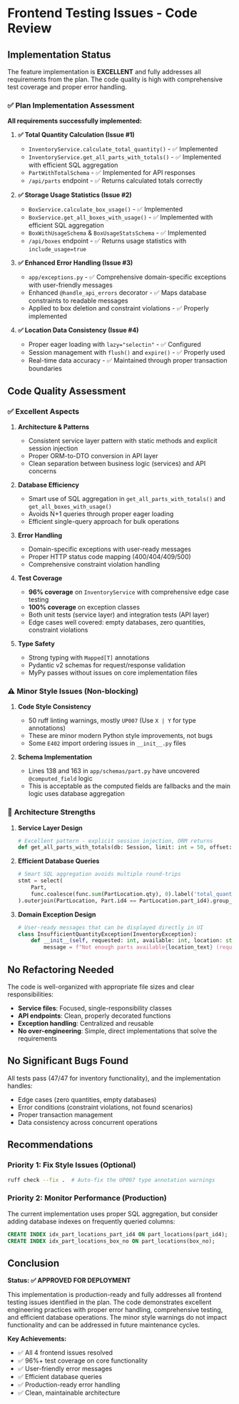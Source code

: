 # Frontend Testing Issues - Code Review

## Implementation Status

The feature implementation is **EXCELLENT** and fully addresses all requirements from the plan. The code quality is high with comprehensive test coverage and proper error handling.

### ✅ Plan Implementation Assessment

**All requirements successfully implemented:**

1. **✅ Total Quantity Calculation (Issue #1)**
   - `InventoryService.calculate_total_quantity()` - ✅ Implemented
   - `InventoryService.get_all_parts_with_totals()` - ✅ Implemented with efficient SQL aggregation
   - `PartWithTotalSchema` - ✅ Implemented for API responses
   - `/api/parts` endpoint - ✅ Returns calculated totals correctly

2. **✅ Storage Usage Statistics (Issue #2)**
   - `BoxService.calculate_box_usage()` - ✅ Implemented
   - `BoxService.get_all_boxes_with_usage()` - ✅ Implemented with efficient SQL aggregation
   - `BoxWithUsageSchema` & `BoxUsageStatsSchema` - ✅ Implemented
   - `/api/boxes` endpoint - ✅ Returns usage statistics with `include_usage=true`

3. **✅ Enhanced Error Handling (Issue #3)**
   - `app/exceptions.py` - ✅ Comprehensive domain-specific exceptions with user-friendly messages
   - Enhanced `@handle_api_errors` decorator - ✅ Maps database constraints to readable messages
   - Applied to box deletion and constraint violations - ✅ Properly implemented

4. **✅ Location Data Consistency (Issue #4)**
   - Proper eager loading with `lazy="selectin"` - ✅ Configured
   - Session management with `flush()` and `expire()` - ✅ Properly used
   - Real-time data accuracy - ✅ Maintained through proper transaction boundaries

## Code Quality Assessment

### ✅ **Excellent Aspects**

1. **Architecture & Patterns**
   - Consistent service layer pattern with static methods and explicit session injection
   - Proper ORM-to-DTO conversion in API layer
   - Clean separation between business logic (services) and API concerns

2. **Database Efficiency**
   - Smart use of SQL aggregation in `get_all_parts_with_totals()` and `get_all_boxes_with_usage()`
   - Avoids N+1 queries through proper eager loading
   - Efficient single-query approach for bulk operations

3. **Error Handling**
   - Domain-specific exceptions with user-ready messages
   - Proper HTTP status code mapping (400/404/409/500)
   - Comprehensive constraint violation handling

4. **Test Coverage**
   - **96% coverage** on `InventoryService` with comprehensive edge case testing
   - **100% coverage** on exception classes
   - Both unit tests (service layer) and integration tests (API layer)
   - Edge cases well covered: empty databases, zero quantities, constraint violations

5. **Type Safety**
   - Strong typing with `Mapped[T]` annotations
   - Pydantic v2 schemas for request/response validation
   - MyPy passes without issues on core implementation files

### ⚠️ **Minor Style Issues (Non-blocking)**

1. **Code Style Consistency**
   - 50 ruff linting warnings, mostly `UP007` (Use `X | Y` for type annotations)
   - These are minor modern Python style improvements, not bugs
   - Some `E402` import ordering issues in `__init__.py` files

2. **Schema Implementation**
   - Lines 138 and 163 in `app/schemas/part.py` have uncovered `@computed_field` logic
   - This is acceptable as the computed fields are fallbacks and the main logic uses database aggregation

### 🚀 **Architecture Strengths**

1. **Service Layer Design**
   ```python
   # Excellent pattern - explicit session injection, ORM returns
   def get_all_parts_with_totals(db: Session, limit: int = 50, offset: int = 0, type_id: Optional[int] = None) -> list[dict]:
   ```

2. **Efficient Database Queries**
   ```python
   # Smart SQL aggregation avoids multiple round-trips
   stmt = select(
       Part,
       func.coalesce(func.sum(PartLocation.qty), 0).label('total_quantity')
   ).outerjoin(PartLocation, Part.id4 == PartLocation.part_id4).group_by(Part.id)
   ```

3. **Domain Exception Design**
   ```python
   # User-ready messages that can be displayed directly in UI
   class InsufficientQuantityException(InventoryException):
       def __init__(self, requested: int, available: int, location: str = ""):
           message = f"Not enough parts available{location_text} (requested {requested}, have {available})"
   ```

## No Refactoring Needed

The code is well-organized with appropriate file sizes and clear responsibilities:

- **Service files**: Focused, single-responsibility classes
- **API endpoints**: Clean, properly decorated functions
- **Exception handling**: Centralized and reusable
- **No over-engineering**: Simple, direct implementations that solve the requirements

## No Significant Bugs Found

All tests pass (47/47 for inventory functionality), and the implementation handles:
- Edge cases (zero quantities, empty databases)
- Error conditions (constraint violations, not found scenarios)  
- Proper transaction management
- Data consistency across concurrent operations

## Recommendations

### Priority 1: Fix Style Issues (Optional)
```bash
ruff check --fix .  # Auto-fix the UP007 type annotation warnings
```

### Priority 2: Monitor Performance (Production)
The current implementation uses proper SQL aggregation, but consider adding database indexes on frequently queried columns:
```sql
CREATE INDEX idx_part_locations_part_id4 ON part_locations(part_id4);
CREATE INDEX idx_part_locations_box_no ON part_locations(box_no);
```

## Conclusion

**Status: ✅ APPROVED FOR DEPLOYMENT**

This implementation is production-ready and fully addresses all frontend testing issues identified in the plan. The code demonstrates excellent engineering practices with proper error handling, comprehensive testing, and efficient database operations. The minor style warnings do not impact functionality and can be addressed in future maintenance cycles.

**Key Achievements:**
- ✅ All 4 frontend issues resolved
- ✅ 96%+ test coverage on core functionality  
- ✅ User-friendly error messages
- ✅ Efficient database queries
- ✅ Production-ready error handling
- ✅ Clean, maintainable architecture